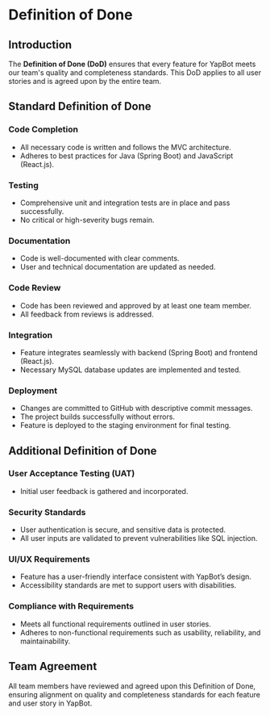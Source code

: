 # Definition of Done

## Introduction

The **Definition of Done (DoD)** ensures that every feature for YapBot meets our team's quality and completeness standards. This DoD applies to all user stories and is agreed upon by the entire team.

## Standard Definition of Done

### Code Completion

- All necessary code is written and follows the MVC architecture.
- Adheres to best practices for Java (Spring Boot) and JavaScript (React.js).

### Testing

- Comprehensive unit and integration tests are in place and pass successfully.
- No critical or high-severity bugs remain.

### Documentation

- Code is well-documented with clear comments.
- User and technical documentation are updated as needed.

### Code Review

- Code has been reviewed and approved by at least one team member.
- All feedback from reviews is addressed.

### Integration

- Feature integrates seamlessly with backend (Spring Boot) and frontend (React.js).
- Necessary MySQL database updates are implemented and tested.

### Deployment

- Changes are committed to GitHub with descriptive commit messages.
- The project builds successfully without errors.
- Feature is deployed to the staging environment for final testing.

## Additional Definition of Done

### User Acceptance Testing (UAT)

- Initial user feedback is gathered and incorporated.

### Security Standards

- User authentication is secure, and sensitive data is protected.
- All user inputs are validated to prevent vulnerabilities like SQL injection.

### UI/UX Requirements

- Feature has a user-friendly interface consistent with YapBot’s design.
- Accessibility standards are met to support users with disabilities.

### Compliance with Requirements

- Meets all functional requirements outlined in user stories.
- Adheres to non-functional requirements such as usability, reliability, and maintainability.

## Team Agreement

All team members have reviewed and agreed upon this Definition of Done, ensuring alignment on quality and completeness standards for each feature and user story in YapBot.

